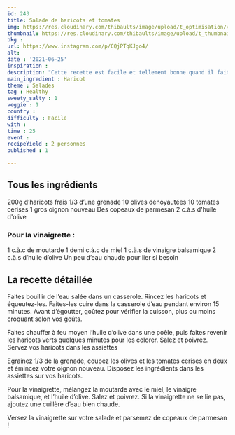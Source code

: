 ```yaml
---
id: 243
title: Salade de haricots et tomates
img: https://res.cloudinary.com/thibaults/image/upload/t_optimisation/v1624713544/Recipes/20210625_salades_haricots_tomates.jpg
thumbnail: https://res.cloudinary.com/thibaults/image/upload/t_thumbnail_josie/v1624713544/Recipes/20210625_salades_haricots_tomates.jpg
bkg : 
url: https://www.instagram.com/p/CQjPTqKJgo4/
alt: 
date : '2021-06-25'
inspiration : 
description: "Cette recette est facile et tellement bonne quand il fait chaud !"
main_ingredient : Haricot
theme : Salades
tag : Healthy
sweety_salty : 1
veggie : 1
country : 
difficulty : Facile
with : 
time : 25
event : 
recipeYield : 2 personnes
published : 1

---
```


## Tous les ingrédients
200g d’haricots frais
1/3 d’une grenade
10 olives dénoyautées
10 tomates cerises
1 gros oignon nouveau
Des copeaux de parmesan
2 c.à.s d'huile d'olive

### Pour la vinaigrette :
1 c.à.c de moutarde
1 demi c.à.c de miel
1 c.à.s de vinaigre balsamique
2 c.à.s d’huile d’olive
Un peu d’eau chaude pour lier si besoin

## La recette détaillée
Faites bouillir de l’eau salée dans un casserole. Rincez les haricots et équeutez-les. Faites-les cuire dans la casserole d’eau pendant environ 15 minutes. Avant d’égoutter, goûtez pour vérifier la cuisson, plus ou moins croquant selon vos goûts.

Faites chauffer à feu moyen l’huile d’olive dans une poêle, puis faites revenir les haricots verts quelques minutes pour les colorer. Salez et poivrez. Servez vos haricots dans les assiettes

Egrainez 1/3 de la grenade, coupez les olives et les tomates cerises en deux et émincez votre oignon nouveau. Disposez les ingrédients dans les assiettes sur vos haricots.

Pour la vinaigrette, mélangez la moutarde avec le miel, le vinaigre balsamique, et l’huile d’olive. Salez et poivrez. Si la vinaigrette ne se lie pas, ajoutez une cuillère d’eau bien chaude.

Versez la vinaigrette sur votre salade et parsemez de copeaux de parmesan !